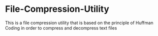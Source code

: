 # File-Compression-Utility

This is a file compression utility that is based on the principle of Huffman Coding in order to compress and decompress text files
